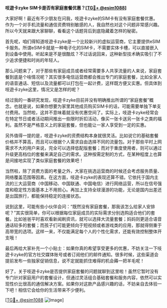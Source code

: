 **吱遊卡zyke SIM卡是否有家庭套餐优惠？[[TG💪+ @esim1088](https://t.me/s/esim1088)]**

大家好啊！最近有不少朋友在问我，吱遊卡zyke的SIM卡有没有家庭套餐优惠。作为一个对手机流量和通信资费特别敏感的人，我自然也对这个问题非常感兴趣。所以今天就来跟大家聊聊，看看这个话题背后到底隐藏着怎样的秘密。

首先呢，咱们得知道吱遊卡zyke是一个比较新兴的虚拟运营商，它主要提供eSIM卡服务。所谓eSIM卡就是一种电子化的SIM卡，不需要实体卡槽，可以直接嵌入到设备中使用。听起来是不是很酷炫？不过话说回来，这种新型技术确实吸引了不少追求便捷和时尚的年轻人。

那么问题来了，对于那些有家庭成员或者经常需要多人共享流量的人来说，家庭套餐到底是个啥情况呢？其实很多电信运营商都会推出专门的家庭套餐，比如全家人的语音通话、短信以及流量都可以打包在一起计费，这样既方便又实惠。但具体到吱遊卡zyke这里，情况又是怎样的呢？

经过我的一番研究发现，吱遊卡zyke目前并没有明确推出所谓的“家庭套餐”概念。也就是说，如果你想要为家里其他成员购买SIM卡的话，可能需要单独下单支付费用。当然啦，这并不意味着就没有优惠空间了。实际上，吱遊卡zyke经常会在特定节日或者活动期间推出一些限时折扣活动，像买一张卡送另一张卡之类的福利。虽然不是严格意义上的家庭套餐，但也能让一家人享受到一定的实惠。

另外值得一提的是，吱遊卡zyke的资费结构本身就很灵活。比如说它的基础套餐价格并不算高，而且可以根据个人需求自由选择不同的流量包。对于那些平时上网需求不大的用户来说，完全可以选择低配版套餐；而对于重度使用者，则可以通过升级更高档位的套餐来满足自己的需求。这种按需定制的方式，在某种程度上也算是间接地实现了类似家庭套餐的效果吧！

当然啦，除了资费方面的考量之外，大家在挑选运营商的时候还会考虑服务质量、网络覆盖范围等因素。在这方面，吱遊卡zyke的表现还算不错。它依托于国内主流的三大运营商（中国移动、中国联通、中国电信）进行网络运营，所以在信号强度和稳定性方面基本上不用担心。再加上支持全球漫游的功能，无论是国内出差还是出国旅行，都能保持稳定的连接状态。

说到这里，可能有些小伙伴会问：“既然没有家庭套餐，那我该怎么给家人安排呢？”其实很简单，你可以根据每位家庭成员的实际需求分别选购适合他们的套餐。比如爸爸平时喜欢看新闻刷资讯，就可以选择大流量套餐；妈妈则更适合语音通话较多的套餐；而孩子们可能更倾向于短视频或者游戏类的应用，那就得侧重于高带宽的选项。这样一来，不仅能满足每个人的个性化需求，还能有效控制整体开支哦！

最后再给大家补充一个小贴士：如果你真的希望享受更多的优惠，不妨关注一下吱遊卡zyke的官方社交媒体账号或者订阅他们的邮件通知。很多时候，这些渠道会提前发布一些独家促销信息，说不定就能抓住难得的机会薅一把羊毛呢！

好了，关于吱遊卡zyke是否提供家庭套餐的问题就聊到这里啦！虽然它暂时没有专门针对家庭用户的套餐设计，但通过灵活组合基础套餐和服务内容，依然可以实现性价比很高的通信解决方案。如果你对这款产品感兴趣的话，不妨亲自去体验一下吧！相信它会给你的生活带来不少便利。

[[TG💪+ @esim1088](https://t.me/s/esim1088) ![Image](https://i.postimg.cc/4NQfJmqS/Snipaste-2025-05-13-00-14-12.png)]